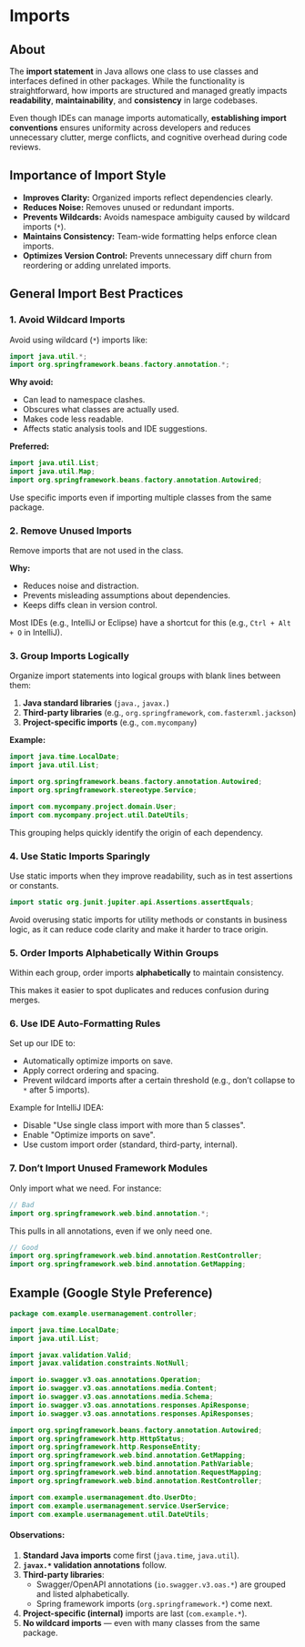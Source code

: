 # Imports

## About

The **import statement** in Java allows one class to use classes and interfaces defined in other packages. While the functionality is straightforward, how imports are structured and managed greatly impacts **readability**, **maintainability**, and **consistency** in large codebases.

Even though IDEs can manage imports automatically, **establishing import conventions** ensures uniformity across developers and reduces unnecessary clutter, merge conflicts, and cognitive overhead during code reviews.

## Importance of Import Style

* **Improves Clarity:** Organized imports reflect dependencies clearly.
* **Reduces Noise:** Removes unused or redundant imports.
* **Prevents Wildcards:** Avoids namespace ambiguity caused by wildcard imports (`*`).
* **Maintains Consistency:** Team-wide formatting helps enforce clean imports.
* **Optimizes Version Control:** Prevents unnecessary diff churn from reordering or adding unrelated imports.

## General Import Best Practices

### 1. **Avoid Wildcard Imports**

Avoid using wildcard (`*`) imports like:

```java
import java.util.*;
import org.springframework.beans.factory.annotation.*;
```

**Why avoid:**

* Can lead to namespace clashes.
* Obscures what classes are actually used.
* Makes code less readable.
* Affects static analysis tools and IDE suggestions.

**Preferred:**

```java
import java.util.List;
import java.util.Map;
import org.springframework.beans.factory.annotation.Autowired;
```

Use specific imports even if importing multiple classes from the same package.

### 2. **Remove Unused Imports**

Remove imports that are not used in the class.

**Why:**

* Reduces noise and distraction.
* Prevents misleading assumptions about dependencies.
* Keeps diffs clean in version control.

Most IDEs (e.g., IntelliJ or Eclipse) have a shortcut for this (e.g., `Ctrl + Alt + O` in IntelliJ).

### 3. **Group Imports Logically**

Organize import statements into logical groups with blank lines between them:

1. **Java standard libraries** (`java.`, `javax.`)
2. **Third-party libraries** (e.g., `org.springframework`, `com.fasterxml.jackson`)
3. **Project-specific imports** (e.g., `com.mycompany`)

**Example:**

```java
import java.time.LocalDate;
import java.util.List;

import org.springframework.beans.factory.annotation.Autowired;
import org.springframework.stereotype.Service;

import com.mycompany.project.domain.User;
import com.mycompany.project.util.DateUtils;
```

This grouping helps quickly identify the origin of each dependency.

### 4. **Use Static Imports Sparingly**

Use static imports when they improve readability, such as in test assertions or constants.

```java
import static org.junit.jupiter.api.Assertions.assertEquals;
```

Avoid overusing static imports for utility methods or constants in business logic, as it can reduce code clarity and make it harder to trace origin.

### 5. **Order Imports Alphabetically Within Groups**

Within each group, order imports **alphabetically** to maintain consistency.

This makes it easier to spot duplicates and reduces confusion during merges.

### 6. **Use IDE Auto-Formatting Rules**

Set up our IDE to:

* Automatically optimize imports on save.
* Apply correct ordering and spacing.
* Prevent wildcard imports after a certain threshold (e.g., don’t collapse to `*` after 5 imports).

Example for IntelliJ IDEA:

* Disable "Use single class import with more than 5 classes".
* Enable "Optimize imports on save".
* Use custom import order (standard, third-party, internal).

### 7. **Don’t Import Unused Framework Modules**

Only import what we need. For instance:

```java
// Bad
import org.springframework.web.bind.annotation.*;
```

This pulls in all annotations, even if we only need one.

```java
// Good
import org.springframework.web.bind.annotation.RestController;
import org.springframework.web.bind.annotation.GetMapping;
```

## Example (Google Style Preference)

```java
package com.example.usermanagement.controller;

import java.time.LocalDate;
import java.util.List;

import javax.validation.Valid;
import javax.validation.constraints.NotNull;

import io.swagger.v3.oas.annotations.Operation;
import io.swagger.v3.oas.annotations.media.Content;
import io.swagger.v3.oas.annotations.media.Schema;
import io.swagger.v3.oas.annotations.responses.ApiResponse;
import io.swagger.v3.oas.annotations.responses.ApiResponses;

import org.springframework.beans.factory.annotation.Autowired;
import org.springframework.http.HttpStatus;
import org.springframework.http.ResponseEntity;
import org.springframework.web.bind.annotation.GetMapping;
import org.springframework.web.bind.annotation.PathVariable;
import org.springframework.web.bind.annotation.RequestMapping;
import org.springframework.web.bind.annotation.RestController;

import com.example.usermanagement.dto.UserDto;
import com.example.usermanagement.service.UserService;
import com.example.usermanagement.util.DateUtils;
```

#### Observations:

1. **Standard Java imports** come first (`java.time`, `java.util`).
2. **`javax.*` validation annotations** follow.
3. **Third-party libraries**:
   * Swagger/OpenAPI annotations (`io.swagger.v3.oas.*`) are grouped and listed alphabetically.
   * Spring framework imports (`org.springframework.*`) come next.
4. **Project-specific (internal)** imports are last (`com.example.*`).
5. **No wildcard imports** — even with many classes from the same package.

